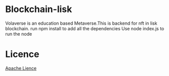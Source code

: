 # Blockchain-lisk
Volaverse is an education based Metaverse.This is backend for nft in lisk blockchain.
run npm install to add all the dependencies
Use node index.js to run the node

# Licence
[Apache Lience](LICENSE)
